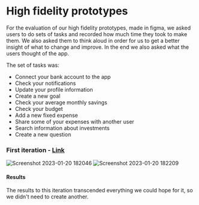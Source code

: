 # High fidelity prototypes

For the evaluation of our high fidelity prototypes, made in figma, we asked users to do sets of tasks and recorded how much time they took to make them. We also asked them to think aloud in order for us to get a better insight of what to change and improve. In the end we also asked what the users thought of the app.

The set of tasks was:
 - Connect your bank account to the app
 - Check your notifications
 - Update your profile information
 - Create a new goal
 - Check your average monthly savings
 - Check your budget
 - Add a new fixed expense
 - Share some of your expenses with another user
 - Search information about investments
 - Create a new question

### First iteration - [Link](https://www.figma.com/proto/5St4onkO3TkJcc6Jd5uqvQ/CCU---High1?node-id=148%3A112&scaling=scale-down&page-id=0%3A1&starting-point-node-id=148%3A112)
![Screenshot 2023-01-20 182046](https://user-images.githubusercontent.com/95974845/213777626-f4221036-1f87-4b17-8825-3425b5502dff.png)
![Screenshot 2023-01-20 182209](https://user-images.githubusercontent.com/95974845/213777699-bb686714-68c4-4a30-b27d-9c69e6dd6184.png)

#### Results

The results to this iteration transcended everything we could hope for it, so we didn't need to create another.
